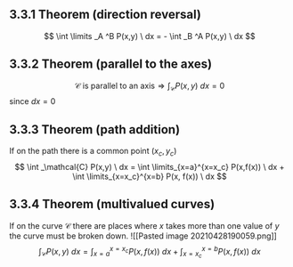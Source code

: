 ## 3.3.1 Theorem (direction reversal)
$$
\int \limits _A ^B P(x,y) \ dx = - \int _B ^A P(x,y) \ dx
$$

## 3.3.2 Theorem (parallel to the axes)
$$
\mathcal{C} \text{ is parallel to an axis} \Rightarrow \int _\mathcal{C} P(x,y) \ dx = 0
$$
since  $dx=0$


## 3.3.3 Theorem (path addition)
If on the path there is a common point $(x_c, y_c)$
$$
\int _\mathcal{C} P(x,y) \ dx = \int \limits_{x=a}^{x=x_c} P(x,f(x)) \ dx + \int \limits_{x=x_c}^{x=b} P(x, f(x)) \ dx
$$

## 3.3.4 Theorem (multivalued curves)
If on the curve $\mathcal{C}$ there are places where $x$ takes more than one value of $y$ the curve must be broken down.
![[Pasted image 20210428190059.png]]
 $$
\int _\mathcal{C} P(x,y) \ dx = \int _{x=a}^{x=x_c} P(x,f(x)) \ dx + \int _{x=x_c}^{x=b} P(x, f(x)) \ dx
$$
